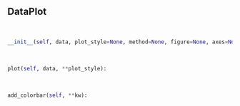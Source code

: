 ## <a id="McUtils.Plots.Plots.DataPlot">DataPlot</a>


<a id="McUtils.Plots.Plots.DataPlot.__init__">&nbsp;</a>
```python
__init__(self, data, plot_style=None, method=None, figure=None, axes=None, subplot_kw=None, colorbar=None, **opts): 
```

<a id="McUtils.Plots.Plots.DataPlot.plot">&nbsp;</a>
```python
plot(self, data, **plot_style): 
```

<a id="McUtils.Plots.Plots.DataPlot.add_colorbar">&nbsp;</a>
```python
add_colorbar(self, **kw): 
```

